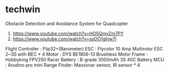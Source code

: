 # techwin
Obstacle Detection and Avoidance System for Quadcopter

1. https://www.youtube.com/watch?v=HO5QmyZm7PY
2. https://www.youtube.com/watch?v=ssOO1glnw7I

Flight Controller : Flip32+(Barometer)
ESC : Flycolor 10 Amp Multirotor ESC 2~3S with BEC * 4
Motor : DYS BE1806-13 Brushless Motor
Frame : Hobbyking FPV250 Racer
Battery : B-grade 3000mAh 3S 40C Battery
MCU : Arudino pro mini
Range Finder: Maxsonar sensor, IR sensor * 4
